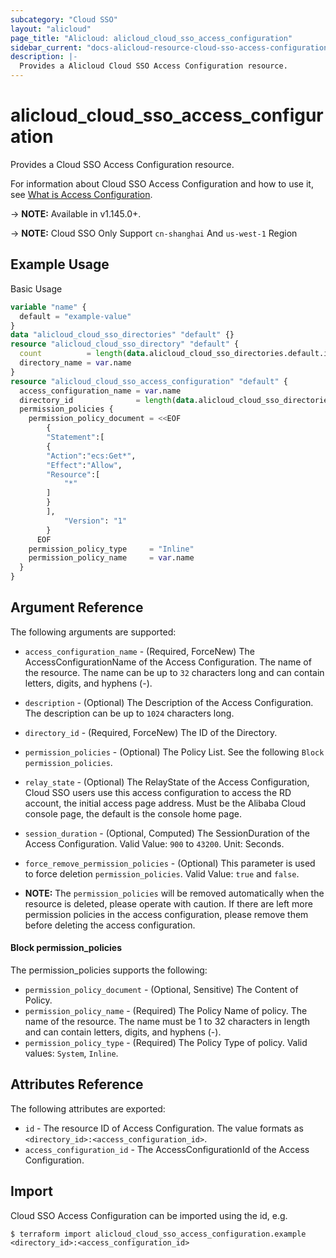 ```yaml
---
subcategory: "Cloud SSO"
layout: "alicloud"
page_title: "Alicloud: alicloud_cloud_sso_access_configuration"
sidebar_current: "docs-alicloud-resource-cloud-sso-access-configuration"
description: |-
  Provides a Alicloud Cloud SSO Access Configuration resource.
---
```


# alicloud\_cloud\_sso\_access\_configuration

Provides a Cloud SSO Access Configuration resource.

For information about Cloud SSO Access Configuration and how to use it, see [What is Access Configuration](https://www.alibabacloud.com/help/en/doc-detail/266737.html).

-> **NOTE:** Available in v1.145.0+.

-> **NOTE:** Cloud SSO Only Support `cn-shanghai` And `us-west-1` Region

## Example Usage

Basic Usage

```terraform
variable "name" {
  default = "example-value"
}
data "alicloud_cloud_sso_directories" "default" {}
resource "alicloud_cloud_sso_directory" "default" {
  count          = length(data.alicloud_cloud_sso_directories.default.ids) > 0 ? 0 : 1
  directory_name = var.name
}
resource "alicloud_cloud_sso_access_configuration" "default" {
  access_configuration_name = var.name
  directory_id              = length(data.alicloud_cloud_sso_directories.default.ids) > 0 ? data.alicloud_cloud_sso_directories.default.ids[0] : concat(alicloud_cloud_sso_directory.default.*.id, [""])[0]
  permission_policies {
    permission_policy_document = <<EOF
		{
        "Statement":[
        {
        "Action":"ecs:Get*",
        "Effect":"Allow",
        "Resource":[
            "*"
        ]
        }
        ],
			"Version": "1"
		}
	  EOF
    permission_policy_type     = "Inline"
    permission_policy_name     = var.name
  }
}
```

## Argument Reference

The following arguments are supported:

* `access_configuration_name` - (Required, ForceNew) The AccessConfigurationName of the Access Configuration. The name of the resource. The name can be up to `32` characters long and can contain letters, digits, and hyphens (-).
* `description` - (Optional) The Description of the  Access Configuration. The description can be up to `1024` characters long.
* `directory_id` - (Required, ForceNew) The ID of the Directory.
* `permission_policies` - (Optional) The Policy List. See the following `Block permission_policies`.
* `relay_state` - (Optional) The RelayState of the Access Configuration, Cloud SSO users use this access configuration to access the RD account, the initial access page address. Must be the Alibaba Cloud console page, the default is the console home page.
* `session_duration` - (Optional, Computed) The SessionDuration of the Access Configuration. Valid Value: `900` to `43200`. Unit: Seconds.
* `force_remove_permission_policies` - (Optional) This parameter is used to force deletion `permission_policies`. Valid Value: `true` and `false`.

* **NOTE:** The `permission_policies` will be removed automatically when the resource is deleted, please operate with caution. If there are left more permission policies in the access configuration, please remove them before deleting the access configuration.

#### Block permission_policies

The permission_policies supports the following: 

* `permission_policy_document` - (Optional, Sensitive) The Content of Policy.
* `permission_policy_name` - (Required) The Policy Name of policy. The name of the resource. The name must be 1 to 32 characters in length and can contain letters, digits, and hyphens (-).
* `permission_policy_type` - (Required) The Policy Type of policy. Valid values: `System`, `Inline`.

## Attributes Reference

The following attributes are exported:

* `id` - The resource ID of Access Configuration. The value formats as `<directory_id>:<access_configuration_id>`.
* `access_configuration_id` - The AccessConfigurationId of the Access Configuration.

## Import

Cloud SSO Access Configuration can be imported using the id, e.g.

```
$ terraform import alicloud_cloud_sso_access_configuration.example <directory_id>:<access_configuration_id>
```
